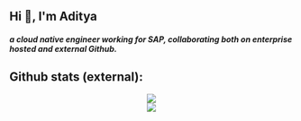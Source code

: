 
<div>
<h2>Hi 👋, I'm Aditya</h2>
<h5>a cloud native engineer working for SAP, collaborating both on enterprise hosted and external Github.</h5>
</div>
<div>
<h2>Github stats (external):</h2> 
  <p align="center">
      <a href="https://www.linkedin.com/in/aditya-bhatia-1b75aa7b/">
        <img align="center" src="https://github-readme-streak-stats.herokuapp.com/?user=adityabhatia&theme=vision-friendly-dark" />
      </a>
      <br />
      <a href="https://www.linkedin.com/in/aditya-bhatia-1b75aa7b/">
        <img align="center" src="https://github-readme-stats.vercel.app/api?show_icons=true&username=adityabhatia&theme=vision-friendly-dark" />
      </a>
  </p>
</div>

<!--
**adityabhatia/adityabhatia** is a ✨ _special_ ✨ repository because its `README.md` (this file) appears on your GitHub profile.

Here are some ideas to get you started:

- 🔭 I’m currently working on ...
- 🌱 I’m currently learning ...
- 👯 I’m looking to collaborate on ...
- 🤔 I’m looking for help with ...
- 💬 Ask me about ...
- 📫 How to reach me: ...
- 😄 Pronouns: ...
- ⚡ Fun fact: ...
-->
